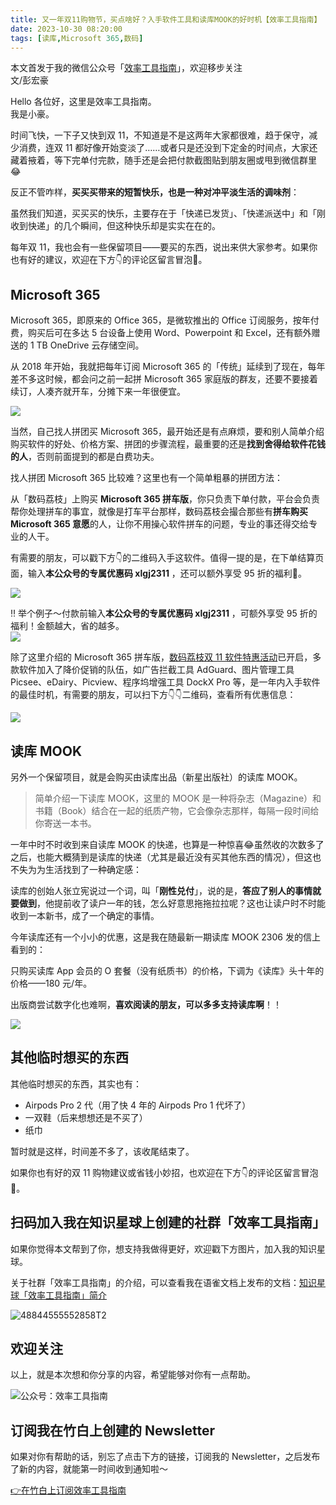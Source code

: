 ```yaml
---
title: 又一年双11购物节，买点啥好？入手软件工具和读库MOOK的好时机【效率工具指南】  
date: 2023-10-30 08:20:00               
tags: [读库,Microsoft 365,数码]                                                                               
---
```

本文首发于我的微信公众号「[效率工具指南](https://mp.weixin.qq.com/s/xbi1r0L-XEQiYMu_Vhve6A)」，欢迎移步关注         
文/彭宏豪  

Hello 各位好，这里是效率工具指南。  
我是小豪。  

时间飞快，一下子又快到双 11，不知道是不是这两年大家都很难，趋于保守，减少消费，连双 11 都好像开始变淡了……或者只是还没到下定金的时间点，大家还藏着掖着，等下完单付完款，随手还是会把付款截图贴到朋友圈或甩到微信群里😂    

反正不管咋样，**买买买带来的短暂快乐，也是一种对冲平淡生活的调味剂**：   

虽然我们知道，买买买的快乐，主要存在于「快递已发货」、「快递派送中」和「刚收到快递」的几个瞬间，但这种快乐却是实实在在的。      

每年双 11，我也会有一些保留项目——要买的东西，说出来供大家参考。如果你也有好的建议，欢迎在下方👇的评论区留言冒泡🫧。      

## Microsoft 365

Microsoft 365，即原来的 Office 365，是微软推出的 Office 订阅服务，按年付费，购买后可在多达 5 台设备上使用 Word、Powerpoint 和 Excel，还有额外赠送的 1 TB OneDrive 云存储空间。   

从 2018 年开始，我就把每年订阅 Microsoft 365 的「传统」延续到了现在，每年差不多这时候，都会问之前一起拼 Microsoft 365 家庭版的群友，还要不要接着续订，人凑齐就开车，分摊下来一年很便宜。     

![](https://article-picbed-1302715071.cos.ap-guangzhou.myqcloud.com/2023/10/30/16986212795577.jpg)

当然，自己找人拼团买 Microsoft 365，最开始还是有点麻烦，要和别人简单介绍购买软件的好处、价格方案、拼团的步骤流程，最重要的还是**找到舍得给软件花钱的人**，否则前面提到的都是白费功夫。  

找人拼团 Microsoft 365 比较难？这里也有一个简单粗暴的拼团方法：   

从「数码荔枝」上购买 **Microsoft 365 拼车版**，你只负责下单付款，平台会负责帮你处理拼车的事宜，就像是打车平台那样，数码荔枝会撮合那些有**拼车购买 Microsoft 365 意愿**的人，让你不用操心软件拼车的问题，专业的事还得交给专业的人干。      

有需要的朋友，可以戳下方👇的二维码入手这软件。值得一提的是，在下单结算页面，输入**本公众号的专属优惠码 xlgj2311** ，还可以额外享受 95 折的福利🧧。    

![](https://article-picbed-1302715071.cos.ap-guangzhou.myqcloud.com/2023/10/30/microsoft-365qrcode-1.jpg)


‼️ 举个例子～付款前输入**本公众号的专属优惠码 xlgj2311** ，可额外享受 95 折的福利！金额越大，省的越多。     
![](https://article-picbed-1302715071.cos.ap-guangzhou.myqcloud.com/2023/10/30/16986227995445.jpg)


除了这里介绍的 Microsoft 365 拼车版，[数码荔枝双 11 软件特惠活动](https://lizhi.shop/site/discount/id/1111?cid=5dpmgg7b)已开启，多款软件加入了降价促销的队伍，如广告拦截工具 AdGuard、图片管理工具 Picsee、eDairy、Picview、程序坞增强工具 DockX Pro 等，是一年内入手软件的最佳时机，有需要的朋友，可以扫下方👇👇二维码，查看所有优惠信息：             

![](https://article-picbed-1302715071.cos.ap-guangzhou.myqcloud.com/2023/10/30/shu-ma-li-zhi-ye-mian.jpg)


## 读库 MOOK

另外一个保留项目，就是会购买由读库出品（新星出版社）的读库 MOOK。   

> 简单介绍一下读库 MOOK，这里的 MOOK 是一种将杂志（Magazine）和书籍（Book）结合在一起的纸质产物，它会像杂志那样，每隔一段时间给你寄送一本书。  

一年中时不时收到来自读库 MOOK 的快递，也算是一种惊喜😂虽然收的次数多了之后，也能大概猜到是读库的快递（尤其是最近没有买其他东西的情况），但这也不失为为生活找到了一种确定感：   

读库的创始人张立宪说过一个词，叫「**刚性兑付**」，说的是，**答应了别人的事情就要做到**，他提前收了读户一年的钱，怎么好意思拖拖拉拉呢？这也让读户时不时能收到一本新书，成了一个确定的事情。   

今年读库还有一个小小的优惠，这是我在随最新一期读库 MOOK 2306 发的信上看到的：

只购买读库 App 会员的 O 套餐（没有纸质书）的价格，下调为《读库》头十年的价格——180 元/年。   

出版商尝试数字化也难啊，**喜欢阅读的朋友，可以多多支持读库啊**！！


![](https://article-picbed-1302715071.cos.ap-guangzhou.myqcloud.com/2023/10/30/img8569.JPG)



## 其他临时想买的东西    

其他临时想买的东西，其实也有：  


- Airpods Pro 2 代（用了快 4 年的 Airpods Pro 1 代坏了）  
- 一双鞋（后来想想还是不买了）   
- 纸巾    

暂时就是这样，时间差不多了，该收尾结束了。   


如果你也有好的双 11 购物建议或省钱小妙招，也欢迎在下方👇的评论区留言冒泡🫧。       


## 扫码加入我在知识星球上创建的社群「效率工具指南」  

如果你觉得本文帮到了你，想支持我做得更好，欢迎戳下方图片，加入我的知识星球。     

关于社群「效率工具指南」的介绍，可以查看我在语雀文档上发布的文档：[知识星球「效率工具指南」简介](https://www.yuque.com/penghonghao/af0aai/glwrg2dl0dqlegi6?singleDoc#)    

![48844555552858T2](https://article-picbed-1302715071.cos.ap-guangzhou.myqcloud.com/2023/03/25/48844555552858t2.JPG)   

## 欢迎关注     

以上，就是本次想和你分享的内容，希望能够对你有一点帮助。     

![公众号：效率工具指南](https://article-picbed-1302715071.cos.ap-guangzhou.myqcloud.com/2021/05/28/gong-zhong-hao-wei-bu-er-wei-ma-dailogo.png)   

## 订阅我在竹白上创建的 Newsletter   

如果对你有帮助的话，别忘了点击下方的链接，订阅我的 Newsletter，之后发布了新的内容，就能第一时间收到通知啦～  

[👉在竹白上订阅效率工具指南](https://penghh.zhubai.love/)         

